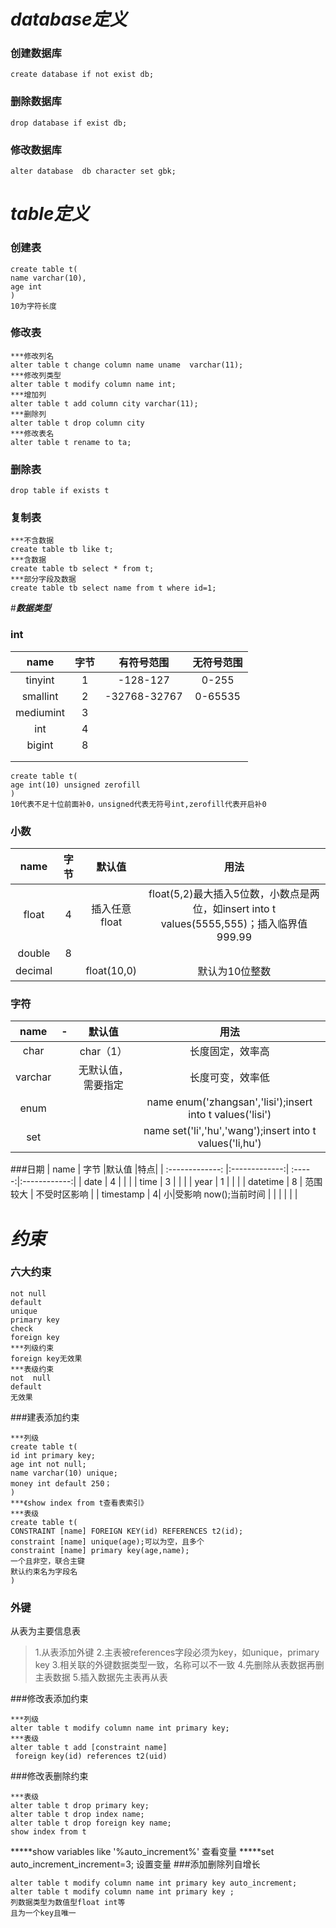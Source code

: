 # *******************database定义*******************
### 创建数据库
```
create database if not exist db;
```
### 删除数据库
```
drop database if exist db;
```
### 修改数据库
```
alter database  db character set gbk;
```
# *************************table定义*************************
### 创建表
```
create table t(
name varchar(10),
age int
)
10为字符长度
```
### 修改表
```
***修改列名
alter table t change column name uname  varchar(11);
***修改列类型
alter table t modify column name int;
***增加列
alter table t add column city varchar(11);
***删除列
alter table t drop column city 
***修改表名
alter table t rename to ta;
```
### 删除表
```
drop table if exists t
```
### 复制表
```
***不含数据
create table tb like t;
***含数据
create table tb select * from t;
***部分字段及数据
create table tb select name from t where id=1;
```
#*************************数据类型*************************
### int
| name       | 字节          |有符号范围 |无符号范围|
| :-------------: |:-------------:| :-----:|:------------:|
| tinyint | 1     |        -128-127     |       0-255          |
|  smallint|  2    |        -32768-32767         | 0-65535                     |
|  mediumint|3      |                 |                   |
|  int|     4 |                         |                         |
|  bigint              |  8                |                         |                 |
|                                |                           |                                  |                                |
|                                |                           |                                  |                                |
```
create table t(
age int(10) unsigned zerofill
)
10代表不足十位前面补0，unsigned代表无符号int,zerofill代表开启补0
```
### 小数
| name       | 字节          |默认值 |用法|
| :-------------: |:-------------:| :-----:|:------------:|
|             float                   |    4                       |   插入任意float                               | float(5,2)最大插入5位数，小数点是两位，如insert into t values(5555,555)；插入临界值999.99                               |
|           double                     |             8              |                                  |                                |
|             decimal                   |                           |                     float(10,0)    |默认为10位整数         |
### 字符
| name       | -         |默认值 |用法|
| :-------------: |:-------------:| :-----:|:------------:|
|                  char              |                           |                     char（1）             |     长度固定，效率高                           |
|    varchar                           |                           |                      无默认值，需要指定            |         长度可变，效率低                       |
|                    enum            |                           |                                  |name enum('zhangsan','lisi');insert into t values('lisi')                                |
|                          set      |                           |                                  |        name set('li','hu','wang');insert into t values('li,hu')                        |
###日期
| name       | 字节          |默认值 |特点|
| :-------------: |:-------------:| :-----:|:------------:|
|    date          |             4              |                                  |                                |
|    time     |                    3       |                                  |                                |
|     year    |                      1     |                                  |                                |
|      datetime  |                  8         |                   范围较大               |                       不受时区影响         |
|         timestamp     |          4|                 小|受影响 now();当前时间              |
|              |          |                 |              |
# *************************约束*************************
### 六大约束
```
not null
default
unique
primary key
check
foreign key
***列级约束
foreign key无效果
***表级约束
not  null
default
无效果
```
###建表添加约束
```
***列级
create table t(
id int primary key;
age int not null;
name varchar(10) unique;
money int default 250；
)
***《show index from t查看表索引》
***表级
create table t(
CONSTRAINT [name] FOREIGN KEY(id) REFERENCES t2(id);
constraint [name] unique(age);可以为空，且多个
constraint [name] primary key(age,name);
一个且非空，联合主键
默认约束名为字段名
)
```
### 外键
从表为主要信息表
>1.从表添加外键
>2.主表被references字段必须为key，如unique，primary key
>3.相关联的外键数据类型一致，名称可以不一致
>4.先删除从表数据再删主表数据
>5.插入数据先主表再从表


###修改表添加约束
```
***列级
alter table t modify column name int primary key;
***表级
alter table t add [constraint name]
 foreign key(id) references t2(uid)
```
###修改表删除约束
```
***表级
alter table t drop primary key;
alter table t drop index name;
alter table t drop foreign key name;
show index from t
```
*****show variables like '%auto_increment%'
查看变量
*****set auto_increment_increment=3;
设置变量
###添加删除列自增长
```
alter table t modify column name int primary key auto_increment;
alter table t modify column name int primary key ;
列数据类型为数值型float int等
且为一个key且唯一
```




















